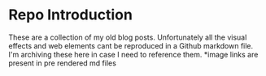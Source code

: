 # Repo Introduction

These are a collection of my old blog posts. Unfortunately all the visual effects and web elements cant be reproduced in a Github markdown file. I'm archiving these here in case I need to reference them. *image links are present in pre rendered md files
